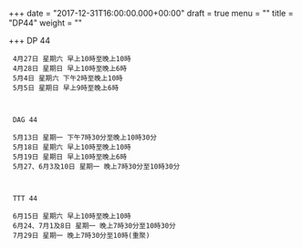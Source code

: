 +++
date = "2017-12-31T16:00:00.000+00:00"
draft = true
menu = ""
title = "DP44"
weight = ""

+++
DP 44

     4月27日 星期六 早上10時至晚上10時
     4月28日 星期日 早上10時至晚上6時
     5月4日 星期六 下午2時至晚上10時
     5月5日 星期日 早上9時至晚上6時

 

     DAG 44

     5月13日 星期一 下午7時30分至晚上10時30分
     5月18日 星期六 早上10時至晚上10時
     5月19日 星期日 早上10時至晚上6時
     5月27、6月3及10日 星期一 晚上7時30分至10時30分

 

     TTT 44

     6月15日 星期六 早上10時至晚上10時
     6月24、7月1及8日 星期一 晚上7時30分至10時30分
     7月29日 星期一 晚上7時30分至10時(重聚)